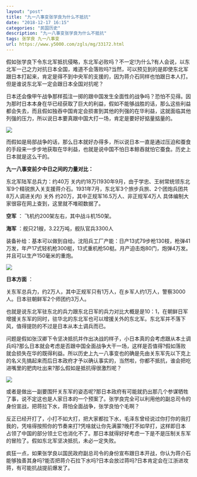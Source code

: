 ```yaml
---
layout: "post"
title: "九一八事变张学良为什么不抵抗"
date: "2018-12-17 16:15"
categories: "民国历史"
description: "九一八事变张学良为什么不抵抗"
tags: 张学良 九一八事变
url: https://www.y5000.com/zgls/mg/33172.html
---
```






假如张学良下令东北军抵抗侵略，东北军必败吗？不一定!为什么?有人会说，以东北军一己之力对抗日本全国，难道不会落败吗?当然，可以预见到的是即使东北军跟日本打起来，肯定是得不到中央军的支援的，因为蒋介石同样也怕跟日本人打。但是谁说东北军一定会跟日本全国对抗呢？

日本还会像甲午战争那样孤注一掷的跟中国发生全面性的战争吗？恐怕不见得。因为那时日本本身在华已经获取了巨大的利益，假如不能够战胜的话，那么这些利益都会失去，而且假如独吞中国肯定会损害到其他的列强的在华利益，这就面临其他列强的压力，所以说日本要真跟中国大打一场，肯定是要好好掂量掂量的。

![](https://img.y5000.com/uploads/allimg/180917/8-1P91G01432454.jpg)

而假如是局部战争的话，那么日本就好办得多，所以说日本一直是通过压迫和蚕食的手段来一步步地获取在华利益，也就是说中国不怕日本鲸吞就怕它蚕食。历史上日本就是这么干的。

**九一八事变前夕中日之间的力量对比：**

东北军陆军总兵力：约40万
关内约18万(1930年9月，由于学忠、王树常统领东北军9个精锐旅入关支援蒋介石。1931年7月，东北军3个旅步兵旅、2个团炮兵团共8万人调进关内) 关外
约20万，其中正规军16.5万人、非正规军4万人 具体编制大家很容在网上查到，这里就不堆砌数据了。

**空军** ： 飞机约200架左右，其中战斗机150架。

**海军** ：舰只21艘，3.22万吨，舰队官兵3300人

装备补给：基本可以做到自给。沈阳兵工厂产能：日产13式79步枪130枝，枪弹41万发，年产17式轻机枪300梃，13式重机枪50梃。月产迫击炮80门，炮弹4万发。
并且可以生产150毫米的重炮。

![](https://img.y5000.com/uploads/allimg/180917/8-1P91G0144D49.jpg)

**日本方面** ：

关东军总兵力，约2万人，其中正规军只有1万人，在乡军人约1万人，警察3000人。日本驻朝鲜军2个师团约3万人。

也就是说东北军驻东北的兵力跟东北日军的兵力对比大概是是10：1，在朝鲜日军增援关东军的同时，驻华北的东北军也可以增援关外的东北军。东北军并不落下风，值得提防的不过是日本从本土调兵而已。

问题是假如张汉卿下令坚决抵抗并作出决战的样子，小日本真的会考虑跟从本土调兵吗?那么日本就会考虑是否跟中国全面战争大干一场，这样是否值得?假如落败就会损失在华的既得利益。所以历史上九一八事变也的确是先由关东军先以下克上的名义先搞起来而后日本政府才予以确认事实的，当然啦，你都不抵抗，谁会把吃进嘴里的肥肉吐出来?那么假如是抵抗得很激烈呢？

![](https://img.y5000.com/uploads/allimg/180917/8-1P91G01456333.jpg)

或者是做出一副要围歼关东军的姿态呢?那日本政府有可能就扔出那几个参谋牺牲了事，说不定这也是人家日本的一个预案了。张学良完全可以利用他的副总司令的身份宣战，把蒋拉下水，蒋怕全面战争，张学良怕个毛啊？

反正已经开打了，小打不如大打，把大家都拉下水，毛泽东曾经说过你打你的我打我的，凭啥得按照你的节奏来打?凭啥就让你先满蒙?晚打不如早打，这样即日本占领了中国的部分领土它也消化不了。那日本就得好好考虑一下是不是压制关东军的冒险了。假如东北军坚决抵抗，未必一定失败。

疯狂一点，如果张学良以国民政府副总司令的身份宣布跟日本开战，你认为蒋介石能够独善其身吗?能否把蒋介石拉下水吗?日本会放过蒋吗?日本肯定会在江浙进攻蒋，有可能抗战提前爆发了。
